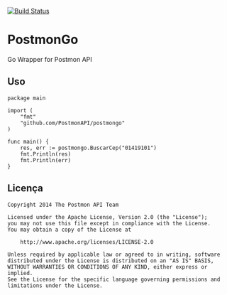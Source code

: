 [![Build Status](https://travis-ci.org/PostmonAPI/postmongo.svg?branch=master)](https://travis-ci.org/PostmonAPI/postmongo)

PostmonGo
===============

Go Wrapper for Postmon API

Uso
----
    
    package main
    
    import (
        "fmt"
        "github.com/PostmonAPI/postmongo"
    )

    func main() {
        res, err := postmongo.BuscarCep("01419101")
        fmt.Println(res)
        fmt.Println(err)
    }

Licença
--------

    Copyright 2014 The Postmon API Team

    Licensed under the Apache License, Version 2.0 (the "License");
    you may not use this file except in compliance with the License.
    You may obtain a copy of the License at

        http://www.apache.org/licenses/LICENSE-2.0

    Unless required by applicable law or agreed to in writing, software
    distributed under the License is distributed on an "AS IS" BASIS,
    WITHOUT WARRANTIES OR CONDITIONS OF ANY KIND, either express or implied.
    See the License for the specific language governing permissions and
    limitations under the License.
